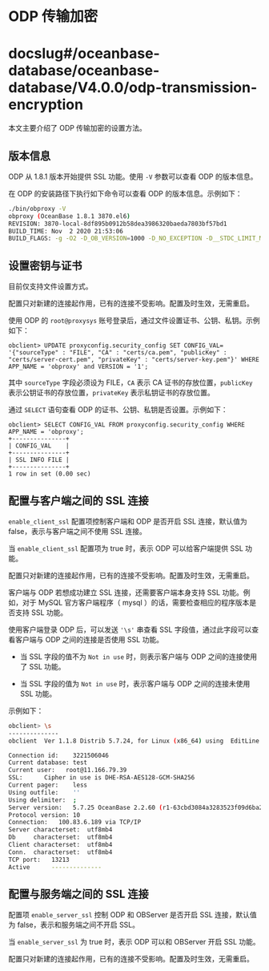 ODP 传输加密
=============================

# docslug#/oceanbase-database/oceanbase-database/V4.0.0/odp-transmission-encryption
本文主要介绍了 ODP 传输加密的设置方法。

版本信息
-------------------------

ODP 从 1.8.1 版本开始提供 SSL 功能。使用 `-V` 参数可以查看 ODP 的版本信息。

在 ODP 的安装路径下执行如下命令可以查看 ODP 的版本信息。示例如下：

```bash
./bin/obproxy -V
obproxy (OceanBase 1.8.1 3870.el6)
REVISION: 3870-local-8df895b0912b58dea3986320baeda7803bf57bd1
BUILD_TIME: Nov  2 2020 21:53:06
BUILD_FLAGS: -g -O2 -D_OB_VERSION=1000 -D_NO_EXCEPTION -D__STDC_LIMIT_MACROS -D__STDC_CONSTANT_MACROS -DNDEBUG -D__USE_LARGEFILE64 -D_FILE_OFFSET_BITS=64 -D_LARGE_FILE -D_LARGEFILE_SOURCE -D_LARGEFILE64_SOURCE -Wall -Werror -Wextra -Wunused-parameter -Wformat -Wconversion -Wno-deprecated -Wno-invalid-offsetof -finline-functions -fno-strict-aliasing -mtune=core2 -Wno-psabi -Wno-sign-compare -DGCC_52 -DUSE_POSIX_FALLOCATE -DSUPPORT_SSE4_2 -DHAVE_SCHED_GETCPU -DHAVE_REALTIME_COARSE -DOB_HAVE_EVENTFD -DHAVE_FALLOCATE -DHAVE_MINIDUMP
```

设置密钥与证书
----------------------------

目前仅支持文件设置方式。

配置只对新建的连接起作用，已有的连接不受影响。配置及时生效，无需重启。

使用 ODP 的 `root@proxysys` 账号登录后，通过文件设置证书、公钥、私钥。示例如下：

```unknow
obclient> UPDATE proxyconfig.security_config SET CONFIG_VAL= '{"sourceType" : "FILE", "CA" : "certs/ca.pem", "publicKey" : "certs/server-cert.pem", "privateKey" : "certs/server-key.pem"}' WHERE APP_NAME = 'obproxy' and VERSION = '1';
```

其中 `sourceType` 字段必须设为 FILE，`CA` 表示 CA 证书的存放位置，`publicKey` 表示公钥证书的存放位置，`privateKey` 表示私钥证书的存放位置。

通过 `SELECT` 语句查看 ODP 的证书、公钥、私钥是否设置。示例如下：

```unknow
obclient> SELECT CONFIG_VAL FROM proxyconfig.security_config WHERE APP_NAME = 'obproxy';
+---------------+
| CONFIG_VAL    |
+---------------+
| SSL INFO FILE |
+---------------+
1 row in set (0.00 sec)
```

配置与客户端之间的 SSL 连接
-------------------------------------

`enable_client_ssl` 配置项控制客户端和 ODP 是否开启 SSL 连接，默认值为 false，表示与客户端之间不使用 SSL 连接。

当 `enable_client_ssl` 配置项为 true 时，表示 ODP 可以给客户端提供 SSL 功能。

配置只对新建的连接起作用，已有的连接不受影响。配置及时生效，无需重启。

客户端与 ODP 若想成功建立 SSL 连接，还需要客户端本身支持 SSL 功能。例如，对于 MySQL 官方客户端程序（ mysql ）的话，需要检查相应的程序版本是否支持 SSL 功能。

使用客户端登录 ODP 后，可以发送 `'\s'` 串查看 SSL 字段值，通过此字段可以查看客户端与 ODP 之间的连接是否使用 SSL 功能。

* 当 SSL 字段的值不为 `Not in use` 时，则表示客户端与 ODP 之间的连接使用了 SSL 功能。

* 当 SSL 字段的值为 `Not in use` 时，表示客户端与 ODP 之间的连接未使用 SSL 功能。

示例如下：

```bash
obclient> \s
--------------
obclient  Ver 1.1.8 Distrib 5.7.24, for Linux (x86_64) using  EditLine wrapper

Connection id:    3221506046
Current database: test
Current user:   root@11.166.79.39
SSL:      Cipher in use is DHE-RSA-AES128-GCM-SHA256
Current pager:    less
Using outfile:    ''
Using delimiter:  ;
Server version:   5.7.25 OceanBase 2.2.60 (r1-63cbd3084a3283523f09d6ba20795f77b95e046b) (Built Jun 30 2020 10:10:29)
Protocol version: 10
Connection:   100.83.6.189 via TCP/IP
Server characterset:  utf8mb4
Db     characterset:  utf8mb4
Client characterset:  utf8mb4
Conn.  characterset:  utf8mb4
TCP port:   13213
Active      --------------
```

配置与服务端之间的 SSL 连接
-------------------------------------

配置项 `enable_server_ssl` 控制 ODP 和 OBServer 是否开启 SSL 连接，默认值为 false，表示和服务端之间不开启 SSL。

当 `enable_server_ssl` 为 true 时，表示 ODP 可以和 OBServer 开启 SSL 功能。

配置只对新建的连接起作用，已有的连接不受影响。配置及时生效，无需重启。
